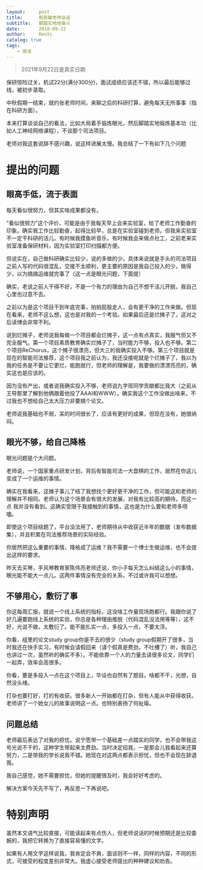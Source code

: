 ```yaml
---
layout:     post
title:      和张敏老师谈话
subtitle:   脚踏实地地奋斗
date:       2018-09-22
author:     RenYi
catalog: true
tags:
    - 座谈
---
```

> 2021年9月22日是真实日期


保研惊险过关，机试22分(满分300分)，面试成绩应该还不错，所以最后能够过线，被初步录取。

中秋假期一结束，就约张老师时间，来聊之后的科研打算，避免每天无所事事（指在科研方面）。

本来打算谈谈自己的看法，比如大局着手锻炼眼光，然后脚踏实地锻炼基本功（比如人工神经网络课程），不谈那个司法项目。

老师对我这套说辞不感兴趣，说这样进展太慢。我总结了一下有如下几个问题

# 提出的问题

## 眼高手低，流于表面

每天看似很努力，但其实啥成果都没有。

"看似很努力"这个评价，可能是由于我每天早上会来实验室，给了老师工作勤奋的印象。确实我工作比较勤奋，起得比较早，总是在实验室碰到老师。但我来实验室不一定干科研的活儿。有时候我摸鱼听音乐，有时候我会来做点社工，之前老来实验室准备保研材料，因为实验室打印扫描都方便。

但说实在，自己做科研确实比较少，说的多做的少。具体来说就是手头的司法项目之前人写的代码很混乱，交接不太顺利，更主要的原因是我自己投入的少，做得少，以为搞搞运维就完事了（这一点是眼光问题，下面提）

确实，老说之前人干得不好，不是一个有力的理由为自己不想干活儿开脱，我自己心里也过意不去。

之前以为是这个项目干到年底完事，拍拍屁股走人，会有更干净的工作来做。但现在看来，老师不这么想，这也是对我的一个考验。如果最后还是烂摊子了，这对之后读博会非常不利。

说到烂摊子，老师说我每做一个项目都会烂摊子，这一点有点真实，我服气但又不完全服气。第一个项目素质教育确实烂摊子了，当时能力不够，投入也不够。第二个项目ReChorus，这个摊子很漂亮，但大三的我确实投入不够。第三个项目就是现在的智能司法推荐，这个项目我之前认为，我还没接呢就是个烂摊子了，我以为我的任务是不要让它更烂，能跑就行，但老师的理解是，我要做的漂漂亮亮的，确实这也是应该的。

因为没有产出，或者说我确实投入不够，老师说九字班同学贡献都比我大（之前从王导那里了解到他俩跟着他投了AAAI和WWW）。确实我这个工作没做出啥来，不过我也不想给自己太大压力非要搞个论文。

老师说我基础也不弱，呆的时间很长了，应该有更好的成果，但现在没有，她很纳闷。

## 眼光不够，给自己降格

眼光问题是个大问题。

老师说，一个国家重点研发计划，背后有智能司法一大盘棋的工作，居然在你这儿变成了一个运维的事情。

确实在我看来，这摊子事儿了结了我想找个更好更干净的工作，但可能这和老师的理解并不相同。老师认为这个场景会有很大的发展，对我有比较高的期待。而这一点 我并没有看到。这确实受限于我接触到的事情，这也是为什么要和老师多唠嗑。

即使这个项目结题了，平台没法用了，老师期待从中收获近半年的数据（发布数据集），并且积累在司法推荐场景的实际经验。

你居然把这么重要的事情，降格成了运维？我不需要一个博士生做运维，也不会提出这样的要求。

昨天去买琴，手风琴教育家陈伟亮老师还说，你小子每天怎么纠结这么小的事情，眼光能不能大一点儿。这两件事情没有完全的关系，不过或许我可以想想。

## 不够用心，敷衍了事

你这每周汇报，就说一个线上系统的指标，这没啥工作量现场跑都行。我跟你说了好几遍要跑线上系统的实验，你总是各种理由推脱（代码混乱没法用等等），这不好，光说不做，太敷衍了。能不能扎实一点，多投入一点，不要太浮。

你看，组里的论文study group你是不去的很少（study group假期开了很多，当时我还在快手实习，有时候会请假回来（请个假真是费劲，不吐槽了）听，我自己也讲过一次，虽然听的确实不多）。不能依靠一个人的力量去读很多论文，同学们一起弄，效率会高很多。

你看，要是多投入一点在这个项目上，毕设也自然有了题目。啥都不干，光想，自然没头绪。

打杂也要打好，打的有收获。很多新人一开始都在打杂，但有人能从中获得收获。老师讲了一个她女儿的故事说明这一点。也特别表扬了何祉瑜。

## 问题总结

老师最后表达了对我的担忧。说宁愿带一个基础差一点踏实的同学，也不会带我这号光说不干的，这种学生带起来太费劲。当时决定招我，一是那会儿我看起来还算努力，二是带我的学长说我不错。她现在对这两点都表示担忧，但也不会现在辞退我。

我自己感觉，她不需要担忧，但她的提醒很及时，我会好好考虑的。

解决方案今天先不写了，再反思一下再说吧。

# 特别声明

虽然本文语气比较直接，可能读起来有点伤人，但老师说话的时候预期还是比较委婉的，我把它转换为了直接容易懂的文字。

如果有人用文字这样说我，我肯定会不爽，面谈则不一样，同样的内容，不同的形式，可接受的程度差别非常大。我虚心接受老师提出的种种建议和劝告。
